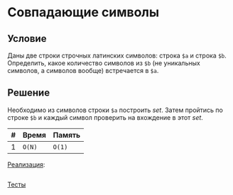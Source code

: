 # Совпадающие символы

## Условие

Даны две строки строчных латинских символов: строка `$a` и строка `$b`. Определить, какое количество символов из `$b` (не уникальных символов, а символов вообще) встречается в `$a`.

## Решение

Необходимо из символов строки `$a` построить *set*. Затем пройтись по строке `$b`  и каждый символ проверить на вхождение в этот *set*.

| #    | Время  | Память |
| ---- | ------ | ------ |
| 1    | `O(N)` | `O(1)` |

[Реализация](Solution.php):

```php

```

[Тесты](./../../tests/IdenticalCharacters/SolutionTest.php)

